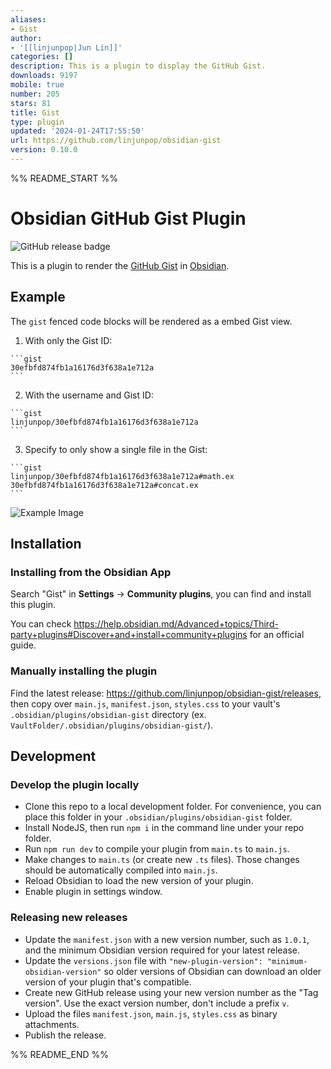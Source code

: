 ```yaml
---
aliases:
- Gist
author:
- '[[linjunpop|Jun Lin]]'
categories: []
description: This is a plugin to display the GitHub Gist.
downloads: 9197
mobile: true
number: 205
stars: 81
title: Gist
type: plugin
updated: '2024-01-24T17:55:50'
url: https://github.com/linjunpop/obsidian-gist
version: 0.10.0
---
```


%% README_START %%

# Obsidian GitHub Gist Plugin

![GitHub release badge](https://badgen.net/github/release/linjunpop/obsidian-gist)

This is a plugin to render the [GitHub Gist](https://gist.github.com) in [Obsidian](https://obsidian.md).

## Example

The `gist` fenced code blocks will be rendered as a embed Gist view.

1. With only the Gist ID:

````
```gist
30efbfd874fb1a16176d3f638a1e712a
```
````

2. With the username and Gist ID:

````
```gist
linjunpop/30efbfd874fb1a16176d3f638a1e712a
```
````

3. Specify to only show a single file in the Gist:

````
```gist
linjunpop/30efbfd874fb1a16176d3f638a1e712a#math.ex
30efbfd874fb1a16176d3f638a1e712a#concat.ex
```
````

![Example Image](https://user-images.githubusercontent.com/214616/120093926-f90eb580-c14f-11eb-94e3-a414c7528aef.png)

## Installation

### Installing from the Obsidian App

Search "Gist" in __Settings__ -> __Community plugins__, you can find and install this plugin.

You can check https://help.obsidian.md/Advanced+topics/Third-party+plugins#Discover+and+install+community+plugins for an official guide.

### Manually installing the plugin

Find the latest release: https://github.com/linjunpop/obsidian-gist/releases, then copy over `main.js`, `manifest.json`, `styles.css` to your vault's `.obsidian/plugins/obsidian-gist` directory (ex. `VaultFolder/.obsidian/plugins/obsidian-gist/`).

## Development

### Develop the plugin locally

- Clone this repo to a local development folder. For convenience, you can place this folder in your `.obsidian/plugins/obsidian-gist` folder.
- Install NodeJS, then run `npm i` in the command line under your repo folder.
- Run `npm run dev` to compile your plugin from `main.ts` to `main.js`.
- Make changes to `main.ts` (or create new `.ts` files). Those changes should be automatically compiled into `main.js`.
- Reload Obsidian to load the new version of your plugin.
- Enable plugin in settings window.

### Releasing new releases

- Update the `manifest.json` with a new version number, such as `1.0.1`, and the minimum Obsidian version required for your latest release.
- Update the `versions.json` file with `"new-plugin-version": "minimum-obsidian-version"` so older versions of Obsidian can download an older version of your plugin that's compatible.
- Create new GitHub release using your new version number as the "Tag version". Use the exact version number, don't include a prefix `v`.
- Upload the files `manifest.json`, `main.js`, `styles.css` as binary attachments.
- Publish the release.


%% README_END %%